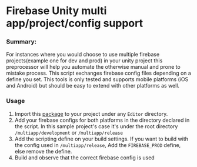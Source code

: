 # Firebase Unity multi app/project/config support

### Summary:
For instances where you would choose to use multiple firebase projects(example one for dev and prod) in your unity project this preprocessor will help you automate
the otherwise manual and prone to mistake process. This script exchanges firebase config files depending on a define you set. This tools is only tested and supports mobile platforms (iOS and Android) but should be easy to extend with other platforms as well.

### Usage
1. Import this [package](https://github.com/jmarisalandanan/firebasemultiapp/releases/tag/1)  to your project under any `Editor` directory.
2. Add your firebase configs for both platforms in the directory declared in the script. In this sample project's case it's under the root directory `/multiapp/development` or `/multiapp/release`
3. Add the scripting define on your build settings. If you want to build with the config used in `/multiapp/release`, Add the `FIREBASE_PROD` define, else remove the define.
4. Build and observe that the correct firebase config is used
